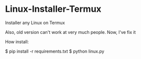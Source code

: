 # Linux-Installer-Termux
Installer any Linux on Termux

Also, old version can't work at very much people. Now, I've fix it

How install:

$ pip install -r requirements.txt
$ python linux.py
